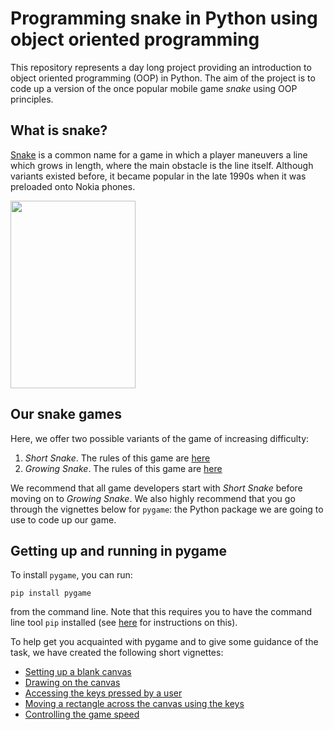 # Programming snake in Python using object oriented programming

This repository represents a day long project providing an introduction to object oriented programming (OOP) in Python. The aim of the project is to code up a version of the once popular mobile game *snake* using OOP principles.

## What is snake?
[Snake](https://en.wikipedia.org/wiki/Snake_(video_game_genre)) is a common name for a game in which a player maneuvers a line which grows in length, where the main obstacle is the line itself. Although variants existed before, it became popular in the late 1990s when it was preloaded onto Nokia phones.

<img src="https://www.silicon.co.uk/wp-content/uploads/2012/08/snakenokia3310.jpg" width="200" height="300" />

## Our snake games
Here, we offer two possible variants of the game of increasing difficulty:

1. *Short Snake*. The rules of this game are [here](./rules/short_snake.md)
2. *Growing Snake*. The rules of this game are [here](./rules/growing_snake.md)

We recommend that all game developers start with *Short Snake* before moving on to *Growing Snake*. We also highly recommend that you go through the vignettes below for `pygame`: the Python package we are going to use to code up our game.

## Getting up and running in pygame
To install `pygame`, you can run:

`pip install pygame`

from the command line. Note that this requires you to have the command line tool `pip` installed (see [here](https://pip.pypa.io/en/stable/installing/) for instructions on this).

To help get you acquainted with pygame and to give some guidance of the task, we have created the following short vignettes:
- [Setting up a blank canvas](./steps/blank_screen.md)
- [Drawing on the canvas](./steps/drawing.md)
- [Accessing the keys pressed by a user](./steps/keys.md)
- [Moving a rectangle across the canvas using the keys](./steps/moving.md)
- [Controlling the game speed](./steps/speed.md)

